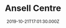 ---
date: 2019-10-21T17:01:30.000Z
title: Ansell Centre
latitude: 52.04259258858984
longitude: 0.9533563519379189
category: checkin
---